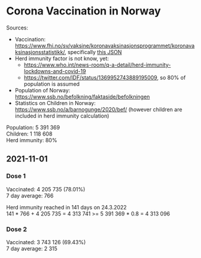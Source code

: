 # Corona Vaccination in Norway

Sources:

- Vaccination: <https://www.fhi.no/sv/vaksine/koronavaksinasjonsprogrammet/koronavaksinasjonsstatistikk/>, specifically [this JSON](https://www.fhi.no/api/chartdata/api/99119)
- Herd immunity factor is not know, yet:
  - <https://www.who.int/news-room/q-a-detail/herd-immunity-lockdowns-and-covid-19>
  - <https://twitter.com/IDF/status/1369952743889195009>, so 80% of population is assumed
- Population of Norway: <https://www.ssb.no/befolkning/faktaside/befolkningen>
- Statistics on Children in Norway: https://www.ssb.no/a/barnogunge/2020/bef/ (however children are included in herd immunity calculation)

Population: 5 391 369  
Children: 1 118 608  
Herd immunity: 80%  

## 2021-11-01

### Dose 1

Vaccinated: 4 205 735 (78.01%)  
7 day average: 766

Herd immunity reached in 141 days on 24.3.2022  
141 * 766 + 4 205 735 = 4 313 741 >= 5 391 369 * 0.8 = 4 313 096

### Dose 2

Vaccinated: 3 743 126 (69.43%)  
7 day average: 2 315

